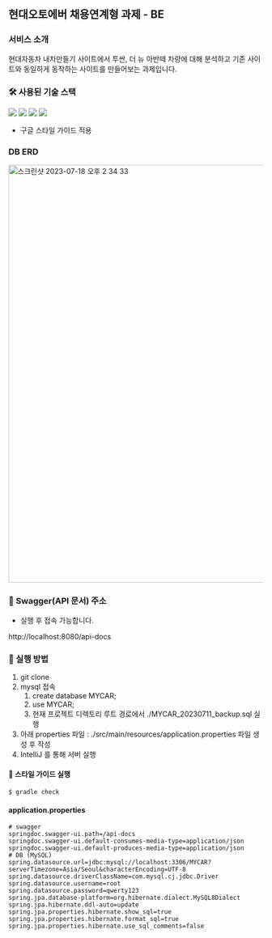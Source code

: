 ## 현대오토에버 채용연계형 과제 - BE

### 서비스 소개

현대자동차 내차만들기 사이트에서 투싼, 더 뉴 아반떼 차량에 대해 분석하고 기존 사이트와 동일하게 동작하는 사이트를 만들어보는 과제입니다.

### 🛠️ 사용된 기술 스택

<img src="https://img.shields.io/badge/JAVA-007396?style=for-the-badge&logo=java&logoColor=white"></a>
<img src="https://img.shields.io/badge/spring_boot-6DB33F?style=for-the-badge&logo=springboot&logoColor=white">
<img src="https://img.shields.io/badge/Spring%20Data%20JPA-6DB33F?style=for-the-badge&logo=Spring&logoColor=white"></a>
<img src="https://img.shields.io/badge/mysql-4479A1?style=for-the-badge&logo=mysql&logoColor=white"><a>

- 구글 스타일 가이드 적용

[//]: # (<img src="https://img.shields.io/badge/nginx-009639?style=for-the-badge&logo=nginx&logoColor=white"></a>)

[//]: # (<img src="https://img.shields.io/badge/linux-FCC624?style=for-the-badge&logo=linux&logoColor=black">)

[//]: # (<img src="https://img.shields.io/badge/DOCKER-007396?style=for-the-badge&logo=DOCKER&logoColor=white">)

### DB ERD

<img width="826" alt="스크린샷 2023-07-18 오후 2 34 33" src="https://github.com/AYoungSn/mycar.server/assets/46748334/58dd1c81-26ba-4da1-8a8e-aba6629d2e57">


### 📃 Swagger(API 문서) 주소

- 실행 후 접속 가능합니다.

http://localhost:8080/api-docs

### 🔑 실행 방법

1. git clone
2. mysql 접속
    1. create database MYCAR;
    2. use MYCAR;
    3. 현재 프로젝트 디렉토리 루트 경로에서 ./MYCAR_20230711_backup.sql 실행
3. 아래 properties 파일 : ./src/main/resources/application.properties 파일 생성 후 작성
4. IntelliJ 를 통해 서버 실행

#### 👗 스타일 가이드 실행

```terminal
$ gradle check
```

#### application.properties

```properties
# swagger
springdoc.swagger-ui.path=/api-docs
springdoc.swagger-ui.default-consumes-media-type=application/json
springdoc.swagger-ui.default-produces-media-type=application/json
# DB (MySQL)
spring.datasource.url=jdbc:mysql://localhost:3306/MYCAR?serverTimezone=Asia/Seoul&characterEncoding=UTF-8
spring.datasource.driverClassName=com.mysql.cj.jdbc.Driver
spring.datasource.username=root
spring.datasource.password=qwerty123
spring.jpa.database-platform=org.hibernate.dialect.MySQL8Dialect
spring.jpa.hibernate.ddl-auto=update
spring.jpa.properties.hibernate.show_sql=true
spring.jpa.properties.hibernate.format_sql=true
spring.jpa.properties.hibernate.use_sql_comments=false
```

